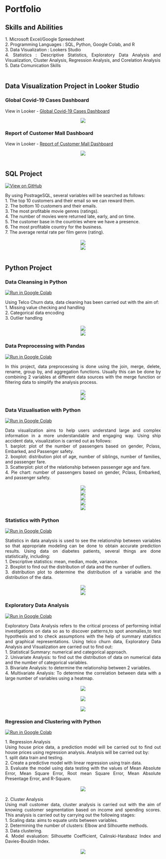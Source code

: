 # Portfolio

## Skills and Abilities
<div style="text-align: justify">
1. Microsoft Excel/Google Spreedsheet<br>
2. Programming Languages : SQL, Python, Google Colab, and R<br>
3. Data Visualization : Lookers Studio<br>
4. Statistics : Descriptive Statistics, Exploratory Data Analysis and Visualization, Cluster Analysis, Regression Analysis, and Corelation Analysis<br>
5. Data Comunication Skills</div>
<br>

## Data Visualization Project in Looker Studio 
### Global Covid-19 Cases Dashboard
View in Looker - [Global Covid-19 Cases Dashboard](https://lookerstudio.google.com/reporting/34e1e933-88ed-49bb-9ed9-7243a6957755)
<br>
<center><img src="images/dashboard covid.PNG"/></center>

### Report of Customer Mall Dashboard 
View in Looker - [Report of Customer Mall Dashboard](https://lookerstudio.google.com/reporting/e2eb8b28-d400-4f90-8c12-0b9f8ed545e2)
<br>
<center><img src="images/dashboard customer.PNG"/></center>
<br>

## SQL Project
[![View on GitHub](https://img.shields.io/badge/GitHub-View_on_GitHub-blue?logo=GitHub)](https://github.com/dilakiranti/Portofolio_DA/blob/main/projects/SQL1.sql)
<div style="text-align: justify">By using PostrageSQL, several variables will be searched as follows:<br>
1. The top 10 customers and their email so we can reward them.<br>
2. The bottom 10 customers and their emails.<br>
3. The most profitable movie genres (ratings).<br>
4. The number of movies were returned late, early, and on time.<br>
5. The customer base in the countries where we have a presence.<br>
6. The most profitable country for the business.<br>
7. The average rental rate per film genre (rating).</div>
<br>
<center><img src="images/sql1.png"/></center>
<center><img src="images/sql3.png"/></center>
<br>

## Python Project
### Data Cleansing in Python
[![Run in Google Colab](https://img.shields.io/badge/Colab-Run_in_Google_Colab-blue?logo=Google&logoColor=FDBA18)](https://colab.research.google.com/drive/19kvdjs1O5ABR37USfuO0sKh3E9MpW1V-#scrollTo=ZtuILhY8Qmad)

<div style="text-align: justify"> 
Using Telco Churn data, data cleaning has been carried out with the aim of:</div>
<div style="text-align: justify">
1. Missing value checking and handling<br>
2. Categorical data encoding<br>
3. Outlier handling</div>
<br>
<center><img src="images/cleaning1.PNG"/></center>
<center><img src="images/cleaning2.PNG"/></center>


### Data Preprocessing with Pandas
[![Run in Google Colab](https://img.shields.io/badge/Colab-Run_in_Google_Colab-blue?logo=Google&logoColor=FDBA18)](https://colab.research.google.com/drive/1rq79o9ylJWrL7kDW5V16ubssnY8mnQRF)

<div style="text-align: justify"> In this project, data preprocessing is done using the join, merge, delete, rename, group by, and aggregation functions. Usually this can be done by combining 2 variables at different data sources with the merge function or filtering data to simplify the analysis process.</div>
<br>
<center><img src="images/pre1.PNG"/></center>
<center><img src="images/pre2.PNG"/></center>

### Data Vizualisation with Python
[![Run in Google Colab](https://img.shields.io/badge/Colab-Run_in_Google_Colab-blue?logo=Google&logoColor=FDBA18)](https://colab.research.google.com/drive/1_yhX25qwYTdl9H6uFo-oIjV01VPkZ7QS#scrollTo=9QVd0n__6Vcr)

<div style="text-align: justify"> Data visualization aims to help users understand large and complex information in a more understandable and engaging way. Using ship accident data, visualization is carried out as follows:</div>
<div style="text-align: justify">
1. barplot: plot of the number of passengers based on gender, Pclass, Embarked, and Passenger safety.<br>
2. boxplot: distribution plot of age, number of siblings, number of families, and passenger fare.<br>
3. Scatterplot: plot of the relationship between passenger age and fare.<br>
4. Pie chart: number of passengers based on gender, Pclass, Embarked, and passenger safety.</div>
<br>
<center><img src="images/vis1.PNG"/></center>
<center><img src="images/vis2.PNG"/></center>
<center><img src="images/vis3.PNG"/></center>
<center><img src="images/vis4.PNG"/></center>
<center><img src="images/vis5.PNG"/></center>


### Statistics with Python
[![Run in Google Colab](https://img.shields.io/badge/Colab-Run_in_Google_Colab-blue?logo=Google&logoColor=FDBA18)](https://colab.research.google.com/drive/1Rh6ndEEpBYxH_pd2guxlA_Zft9J5VjlT)

<div style="text-align: justify"> Statistics in data analysis is used to see the relationship between variables so that appropriate modeling can be done to obtain accurate prediction results. Using data on diabetes patients, several things are done statistically, including:</div>
<div style="text-align: justify">
1. Descriptive statistics: mean, median, mode, variance.<br>
2. Boxplot to find out the distribution of data and the number of outliers.<br>
3. distribution plot to determine the distribution of a variable and the distribution of the data.</div>
<br>
<center><img src="images/stat1.PNG"/></center>
<center><img src="images/stat2.PNG"/></center>


### Exploratory Data Analysis
[![Run in Google Colab](https://img.shields.io/badge/Colab-Run_in_Google_Colab-blue?logo=Google&logoColor=FDBA18)](https://colab.research.google.com/drive/1iG9M1k3a8_KoJEOVp-ZoL4DHfDuunYui#scrollTo=Msu5KxeEdGEW)

<div style="text-align: justify"> Exploratory Data Analysis refers to the critical process of performing initial investigations on data so as to discover patterns,to spot anomalies,to test hypothesis and to check assumptions with the help of summary statistics and graphical representations. Using telco churn data, Exploratory Data Analysis and Visualization are carried out to find out:<br>
1. Statistical Summary: numerical and categorical approach.<br>
2. Univariate Analysis: to find out the distribution of data on numerical data and the number of categorical variables.<br>
3. Bivariate Analysis: to determine the relationship between 2 variables.<br>
4. Multivariate Analysis: To determine the correlation between data with a large number of variables using a heatmap.</div>
<br>
<center><img src="images/eda1.PNG"/></center>
<br>
<center><img src="images/eda2.PNG"/></center>
<br>
<center><img src="images/eda3.PNG"/></center>

### Regression and Clustering with Python 
[![Run in Google Colab](https://img.shields.io/badge/Colab-Run_in_Google_Colab-blue?logo=Google&logoColor=FDBA18)](https://colab.research.google.com/drive/1UYj0i8I4kfDgI-MI0WR2nN5oy46L1ZC6#scrollTo=QJbp2c2QRn6Y)
<div style="text-align: justify">1. Regression Analysis</div>
<div style="text-align: justify">Using house price data, a prediction model will be carried out to find out house prices using regression analysis. Analysis will be carried out by:<br>
1. split data train and testing.<br>
2. Create a predictive model with linear regression using train data.<br>
3. Evaluate the model using data testing with the values of Mean Absolute Error, Mean Square Error, Root mean Square Error, Mean Absolute Presentage Error, and R-Square.</div>
<br>
<center><img src="images/reg.PNG"/></center>
<br>
<div style="text-align: justify">2. Cluster Analysis</div>
<div style="text-align: justify">Using mall customer data, cluster analysis is carried out with the aim of knowing customer segmentation based on income and spending scores. This analysis is carried out by carrying out the following stages:<br>
1. Scaling data: aims to equate units between variables.<br>
2. Determining the number of clusters: Elbow and Silhouette methods.<br>
3. Data clustering.<br>
4. Model evaluation: Silhouette Coefficient, Calinski-Harabasz Index and Davies-Bouldin Index.</div>
<br>
<center><img src="images/cluster.PNG"/></center>
<br>


